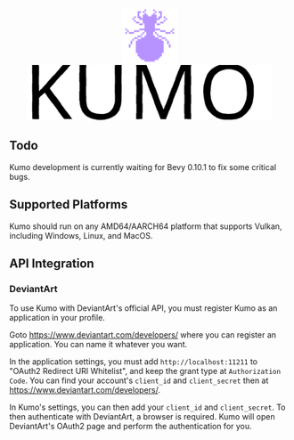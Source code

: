 <br>
<p align="center">
    <img src="assets/kumo.svg" height="100">
    <picture>
        <source media="(prefers-color-scheme: dark)" srcset="https://raw.githubusercontent.com/voidentente/kumo/main/assets/kumo-light.svg">
        <source media="(prefers-color-scheme: light)" srcset="https://raw.githubusercontent.com/voidentente/kumo/main/assets/kumo-dark.svg">
        <img src="https://raw.githubusercontent.com/voidentente/kumo/main/assets/kumo-dark.svg" height="100">
    </picture>
</p>

## Todo

Kumo development is currently waiting for Bevy 0.10.1 to fix some critical bugs.

## Supported Platforms

Kumo should run on any AMD64/AARCH64 platform that supports Vulkan, including Windows, Linux, and MacOS.

## API Integration

### DeviantArt

To use Kumo with DeviantArt's official API, you must register Kumo as an application in your profile.

Goto https://www.deviantart.com/developers/ where you can register an application.
You can name it whatever you want.

In the application settings, you must add `http://localhost:11211` to "OAuth2 Redirect URI Whitelist",
and keep the grant type at `Authorization Code`. You can find your account's `client_id` and `client_secret`
then at https://www.deviantart.com/developers/.

In Kumo's settings, you can then add your `client_id` and `client_secret`.
To then authenticate with DeviantArt, a browser is required.
Kumo will open DeviantArt's OAuth2 page and perform the authentication for you.
